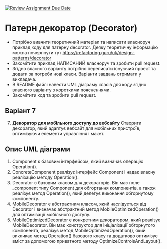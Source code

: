 [![Review Assignment Due Date](https://classroom.github.com/assets/deadline-readme-button-24ddc0f5d75046c5622901739e7c5dd533143b0c8e959d652212380cedb1ea36.svg)](https://classroom.github.com/a/6zBS7few)
# Патерн декоратор (Decorator)

- Потрібно вивчити теоретичний матеріал та написати власноруч приклад коду для патерну decorator. Деяку теоретичну інформацію можна почерпнути тут https://refactoring.guru/uk/design-patterns/decorator
- Закомітити приклад НАПИСАНИЙ власноруч та зробити pull request.
- Згідно власного варіанту потрібно переписати існуючий проект та додати за потреби нові класи. Варіанти завдань отримати у викладача.
- В README файлі навести UML діаграму класів для коду згідно власного варіанту з короткими поясненнями.
- Закомітити код та зробити pull request.

## Варіант 7

7. **Декоратор для мобільного доступу до вебсайту**
   Створити декоратор, який адаптує вебсайт для мобільних пристроїв, оптимізуючи елементи управління і макет.

## Опис UML діаграми
1. Component є базовим інтерфейсом, який визначає операцію Operation().
2. ConcreteComponent реалізує інтерфейс Component і надає власну реалізацію методу Operation().
3. Decorator є базовим класом для декораторів. Він має поле _component типу Component для обгортання компонентів, а також реалізує метод Operation(), який делегує виконання обгорнутому компоненту.
4. MobileDecorator є абстрактним класом, який наслідується від Decorator і визначає абстрактний метод MobileOptimizedOperation() для оптимізації мобільного доступу.
5. MobileOptimizedDecorator є конкретним декоратором, який реалізує MobileDecorator. Він має конструктор для ініціалізації обгорнутого компонента, реалізує метод MobileOptimizedOperation(), який викликає метод Operation() базового класу та додатково оптимізує вміст за допомогою приватного методу OptimizeControlsAndLayout().